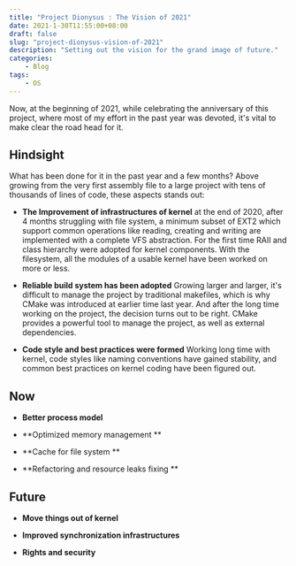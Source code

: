 ```yaml
---
title: "Project Dionysus : The Vision of 2021"
date: 2021-1-30T11:55:00+08:00
draft: false
slug: "project-dionysus-vision-of-2021"
description: "Setting out the vision for the grand image of future."
categories:
    - Blog
tags:
    - OS
---
```


Now, at the beginning of 2021, while celebrating the anniversary of this project, where most of my effort in the past year was devoted, it's vital to make clear the road head for it.
## Hindsight
What has been done for it in the past year and a few months? Above growing from the very first assembly file to a large project with tens of thousands of lines of code, these aspects stands out:

- **The Improvement of infrastructures of kernel** at the end of 2020, after 4 months struggling with file system, a minimum subset of EXT2 which support common operations like reading, creating and writing are implemented with a complete VFS abstraction. For the first time RAII and class hierarchy were adopted for kernel components. With the filesystem, all the modules of a usable kernel have been worked on more or less. 

- **Reliable build system has been adopted** Growing larger and larger, it's difficult to manage the project by traditional makefiles, which is why CMake was introduced at earlier time last year. And after the long time working on the project, the decision turns out to be right. CMake provides a powerful tool to manage the project, as well as external dependencies.

- **Code style and best practices were formed** Working long time with kernel, code styles like naming conventions have gained stability, and common best practices on kernel coding have been figured out.

## Now

- **Better process model**   

- **Optimized memory management **  

- **Cache for file system **  

- **Refactoring and resource leaks fixing **  

## Future

- **Move things out of kernel**  

- **Improved synchronization infrastructures**  

- **Rights and security**  